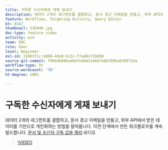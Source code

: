 ```yaml
---
title: 구독한 수신자에게 게재 보내기
description: 데이터 2개의 세그먼트를 결합하고, 문서 경고 이메일을 만들고, 외부 API에서 받은 데이터를 기반으로 개인화하는 방법을 알아봅니다.
feature: Workflows, Targeting Activity, Query Editor
kt: 8167
thumbnail: 336940.jpg
doc-type: feature video
activity: use
team: DOC
role: User
level: Beginner
exl-id: 3280371c-b088-4da9-bc2c-f7a401719db8
source-git-commit: f9944b896adbb7e4b023e667a6b7895a8399724a
workflow-type: ht
source-wordcount: '76'
ht-degree: 100%

---
```


# 구독한 수신자에게 게재 보내기

데이터 2개의 세그먼트를 결합하고, 문서 경고 이메일을 만들고, 외부 API에서 받은 데이터를 기반으로 개인화하는 방법을 알아봅니다. 이전 단계에서 만든 워크플로우를 계속 빌드합니다. [문서 및 수신자 구독 값을 쿼리](/help/tutorial-use-soap-apis/query-articles-and-recipient-subscription-values.md) 비디오

>[!VIDEO](https://video.tv.adobe.com/v/336904?quality=12)
